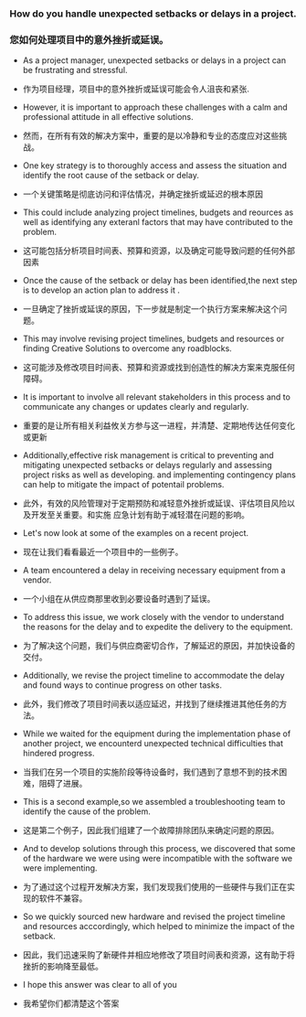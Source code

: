 ### How do you handle unexpected setbacks or delays in a project.
### 您如何处理项目中的意外挫折或延误。

- As a project manager, unexpected setbacks or delays in a project can be frustrating and stressful.
- 作为项目经理，项目中的意外挫折或延误可能会令人沮丧和紧张.

- However, it is important to approach these challenges with a calm and professional attitude in all effective solutions.
- 然而，在所有有效的解决方案中，重要的是以冷静和专业的态度应对这些挑战。

- One key strategy is to thoroughly access and assess the situation and identify the root cause of the setback or delay.
- 一个关键策略是彻底访问和评估情况，并确定挫折或延迟的根本原因

- This could include analyzing project timelines, budgets and reources as well as identifying any exteranl factors that may have contributed to the problem.
- 这可能包括分析项目时间表、预算和资源，以及确定可能导致问题的任何外部因素

- Once the cause of the setback or delay has been identified,the next step is to develop an action plan to address it .
- 一旦确定了挫折或延误的原因，下一步就是制定一个执行方案来解决这个问题。

- This may involve revising project timelines, budgets and resources or finding Creative Solutions to overcome any roadblocks.
- 这可能涉及修改项目时间表、预算和资源或找到创造性的解决方案来克服任何障碍。

- It is important to involve all relevant stakeholders in this process and to communicate any changes or updates clearly and regularly.
- 重要的是让所有相关利益攸关方参与这一进程，并清楚、定期地传达任何变化或更新

- Additionally,effective risk management is critical to preventing and mitigating unexpected setbacks or delays regularly and assessing project risks as well as developing. and implementing
contingency plans can help to mitigate the impact of potentail problems.
- 此外，有效的风险管理对于定期预防和减轻意外挫折或延误、评估项目风险以及开发至关重要。和实施
应急计划有助于减轻潜在问题的影响。

- Let's now look at some of the examples on a recent project.
- 现在让我们看看最近一个项目中的一些例子。

- A team encountered a delay in receiving necessary equipment from a vendor.
-  一个小组在从供应商那里收到必要设备时遇到了延误。

- To address this issue, we work closely with the vendor to understand the reasons for the delay and to expedite the delivery to the equipment.
- 为了解决这个问题，我们与供应商密切合作，了解延迟的原因，并加快设备的交付。

- Additionally, we revise the project timeline to accommodate the delay and found ways to continue progress on other tasks.
- 此外，我们修改了项目时间表以适应延迟，并找到了继续推进其他任务的方法。

- While we waited for the equipment during the implementation phase of another project, we encounterd unexpected technical difficulties that hindered progress.
- 当我们在另一个项目的实施阶段等待设备时，我们遇到了意想不到的技术困难，阻碍了进展。

- This is a second example,so we assembled a troubleshooting team to identify the cause of the problem.
- 这是第二个例子，因此我们组建了一个故障排除团队来确定问题的原因。

- And to develop solutions through this process, we discovered that some of the hardware we were using were incompatible with the software we were implementing.
-  为了通过这个过程开发解决方案，我们发现我们使用的一些硬件与我们正在实现的软件不兼容。

- So we quickly sourced new hardware and revised the project timeline and resources acccordingly, which helped to minimize the impact of the setback.
- 因此，我们迅速采购了新硬件并相应地修改了项目时间表和资源，这有助于将挫折的影响降至最低。

- I hope this answer was clear to all of you 
-  我希望你们都清楚这个答案 